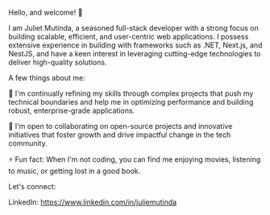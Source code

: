 Hello, and welcome! 👋

I am Juliet Mutinda, a seasoned full-stack developer with a strong focus on building scalable, efficient, and user-centric web applications. I possess extensive experience in building with frameworks such as .NET, Next.js, and NestJS, and have a keen interest in leveraging cutting-edge technologies to deliver high-quality solutions.

A few things about me:

🔭 I'm continually refining my skills through complex projects that push my technical boundaries and help me in optimizing performance and building robust, enterprise-grade applications.

👯 I'm open to collaborating on open-source projects and innovative initiatives that foster growth and drive impactful change in the tech community.

⚡ Fun fact: When I'm not coding, you can find me enjoying movies, listening to music, or getting lost in a good book.


Let's connect:

LinkedIn: https://www.linkedin.com/in/juliemutinda
